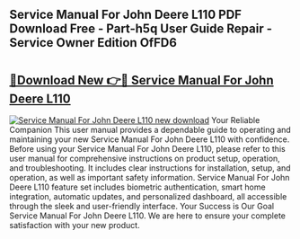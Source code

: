 ## Service Manual For John Deere L110 PDF Download Free - Part-h5q User Guide Repair - Service Owner Edition OfFD6

# <h2><a href="http://bc94997.oget.top/?id=Service+Manual+For+John+Deere+L110">🔗Download New 👉🔴 Service Manual For John Deere L110</a></h2>

[![Service Manual For John Deere L110 new download](https://i.imgur.com/5g1atiW.png)](http://bc94997.oget.top/?id=Service+Manual+For+John+Deere+L110)
Your Reliable Companion This user manual provides a dependable guide to operating and maintaining your new Service Manual For John Deere L110 with confidence. Before using your Service Manual For John Deere L110, please refer to this user manual for comprehensive instructions on product setup, operation, and troubleshooting. It includes clear instructions for installation, setup, and operation, as well as important safety information. Service Manual For John Deere L110 feature set includes biometric authentication, smart home integration, automatic updates, and personalized dashboard, all accessible through the sleek and user-friendly interface. Your Success is Our Goal Service Manual For John Deere L110. We are here to ensure your complete satisfaction with your new product.
